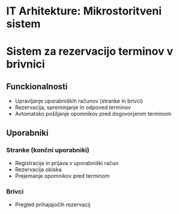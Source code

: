 # IT Arhitekture: Mikrostoritveni sistem

# Sistem za rezervacijo terminov v brivnici

## Funckionalnosti
- Upravljanje uporabniških računov (stranke in brivci)
- Rezervacija, spreminjanje in odpoved terminov
- Avtomatsko pošiljanje opomnikov pred dogovorjenim terminom

## Uporabniki 
### Stranke (končni uporabniki)
- Registracija in prijava v uporabniški račun
- Rezervacija obiska
- Prejemanje opomnikov pred terminom

### Brivci
- Pregled prihajajočih rezervacij
